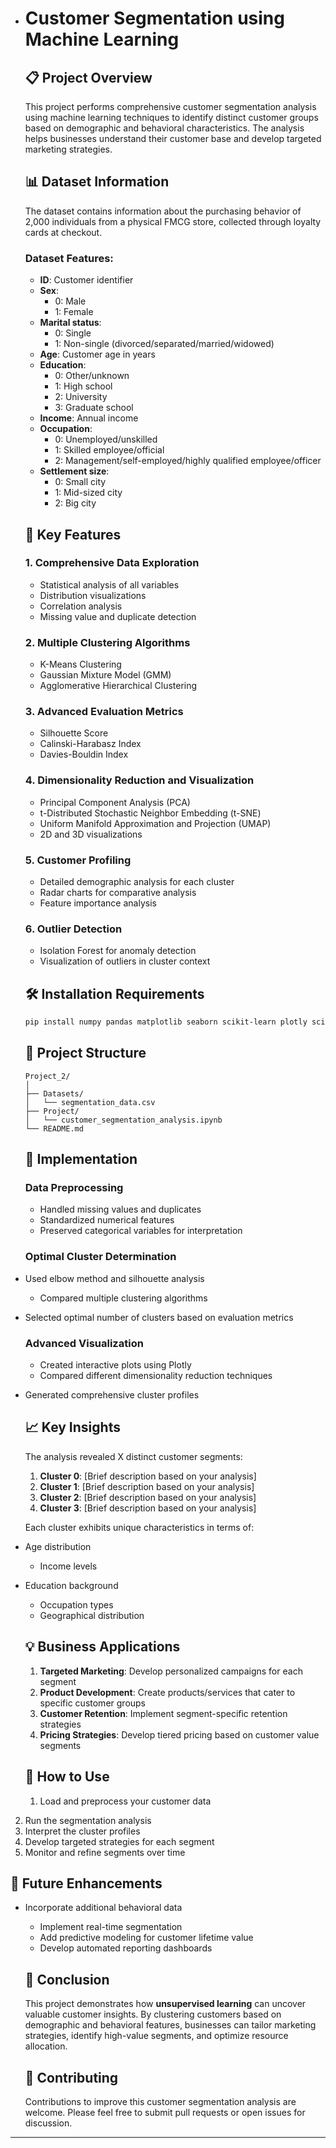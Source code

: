 - # Customer Segmentation using Machine Learning

  ## 📋 Project Overview

  This project performs comprehensive customer segmentation analysis using machine learning techniques to identify distinct customer groups based on demographic and behavioral characteristics. The analysis helps businesses understand their customer base and develop targeted marketing strategies.

  ## 📊 Dataset Information

  The dataset contains information about the purchasing behavior of 2,000 individuals from a physical FMCG store, collected through loyalty cards at checkout.

  ### Dataset Features:

  - **ID**: Customer identifier
  - **Sex**: 
    - 0: Male
    - 1: Female
  - **Marital status**:
    - 0: Single
    - 1: Non-single (divorced/separated/married/widowed)
  - **Age**: Customer age in years
  - **Education**:
    - 0: Other/unknown
    - 1: High school
    - 2: University
    - 3: Graduate school
  - **Income**: Annual income
  - **Occupation**:
    - 0: Unemployed/unskilled
    - 1: Skilled employee/official
    - 2: Management/self-employed/highly qualified employee/officer
  - **Settlement size**:
    - 0: Small city
    - 1: Mid-sized city
    - 2: Big city

  ## 🚀 Key Features

  ### 1. Comprehensive Data Exploration
  - Statistical analysis of all variables
  - Distribution visualizations
  - Correlation analysis
  - Missing value and duplicate detection

  ### 2. Multiple Clustering Algorithms
  - K-Means Clustering
  - Gaussian Mixture Model (GMM)
  - Agglomerative Hierarchical Clustering

  ### 3. Advanced Evaluation Metrics
  - Silhouette Score
  - Calinski-Harabasz Index
  - Davies-Bouldin Index

  ### 4. Dimensionality Reduction and Visualization
  - Principal Component Analysis (PCA)
  - t-Distributed Stochastic Neighbor Embedding (t-SNE)
  - Uniform Manifold Approximation and Projection (UMAP)
  - 2D and 3D visualizations

  ### 5. Customer Profiling
  - Detailed demographic analysis for each cluster
  - Radar charts for comparative analysis
  - Feature importance analysis

  ### 6. Outlier Detection
  - Isolation Forest for anomaly detection
  - Visualization of outliers in cluster context

  ## 🛠️ Installation Requirements

  ```bash
  pip install numpy pandas matplotlib seaborn scikit-learn plotly scipy
  ```

  ## 📁 Project Structure

  ```
  Project_2/
  │
  ├── Datasets/
  │   └── segmentation_data.csv
  ├── Project/
  │   └── customer_segmentation_analysis.ipynb
  └── README.md
  ```
  
  ## 🔧 Implementation
  
  ### Data Preprocessing
  - Handled missing values and duplicates
  - Standardized numerical features
  - Preserved categorical variables for interpretation
  
  ### Optimal Cluster Determination
- Used elbow method and silhouette analysis
  - Compared multiple clustering algorithms
- Selected optimal number of clusters based on evaluation metrics
  
  ### Advanced Visualization
  - Created interactive plots using Plotly
  - Compared different dimensionality reduction techniques
- Generated comprehensive cluster profiles
  
  ## 📈 Key Insights
  
  The analysis revealed X distinct customer segments:

  1. **Cluster 0**: [Brief description based on your analysis]
  2. **Cluster 1**: [Brief description based on your analysis]
  3. **Cluster 2**: [Brief description based on your analysis]
  4. **Cluster 3**: [Brief description based on your analysis]

  Each cluster exhibits unique characteristics in terms of:
- Age distribution
  - Income levels
- Education background
  - Occupation types
  - Geographical distribution
  
  ## 💡 Business Applications

  1. **Targeted Marketing**: Develop personalized campaigns for each segment
  2. **Product Development**: Create products/services that cater to specific customer groups
  3. **Customer Retention**: Implement segment-specific retention strategies
  4. **Pricing Strategies**: Develop tiered pricing based on customer value segments
  
  ## 🎯 How to Use

  1. Load and preprocess your customer data
2. Run the segmentation analysis
  3. Interpret the cluster profiles
  4. Develop targeted strategies for each segment
  5. Monitor and refine segments over time

## 📝 Future Enhancements

- Incorporate additional behavioral data
  - Implement real-time segmentation
  - Add predictive modeling for customer lifetime value
  - Develop automated reporting dashboards
  
  ## 🚀 Conclusion

  This project demonstrates how **unsupervised learning** can uncover valuable customer insights. By clustering customers based on demographic and behavioral features, businesses can tailor marketing strategies, identify high-value segments, and optimize resource allocation.

  ## 🤝 Contributing
  
  Contributions to improve this customer segmentation analysis are welcome. Please feel free to submit pull requests or open issues for discussion.
  
---

